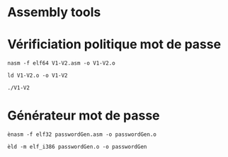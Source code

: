 # Assembly tools


# Vérificiation politique mot de passe
  `nasm -f elf64 V1-V2.asm -o V1-V2.o`

  `ld V1-V2.o -o V1-V2`

  `./V1-V2`

# Générateur mot de passe 

  `ènasm -f elf32 passwordGen.asm -o passwordGen.o`

  `èld -m elf_i386 passwordGen.o -o passwordGen`
